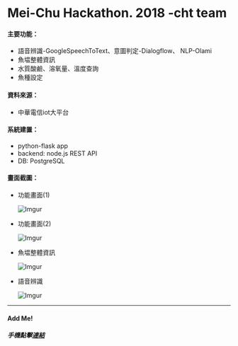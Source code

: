# Mei-Chu Hackathon. 2018 -cht team

#### 主要功能：
* 語音辨識-GoogleSpeechToText、意圖判定-Dialogflow、 NLP-Olami
* 魚塭整體資訊
* 水質酸鹼、溶氧量、溫度查詢
* 魚種設定

#### 資料來源：
* 中華電信iot大平台

#### 系統建置：
* python-flask app
* backend: node.js REST API 
* DB: PostgreSQL


#### 畫面截圖：

* 功能畫面(1)

    ![Imgur](https://i.imgur.com/gbyPjuL.jpg?1)



* 功能畫面(2)

    ![Imgur](https://i.imgur.com/68BLYGp.jpg?1)



* 魚塭整體資訊

    ![Imgur](https://i.imgur.com/Y5htjDQ.png?1)



* 語音辨識

    ![Imgur](https://i.imgur.com/pXX4hhu.png?1)


---
#### Add Me!
##### 手機點擊[連結](https://line.me/R/ti/p/%40dih9899p)